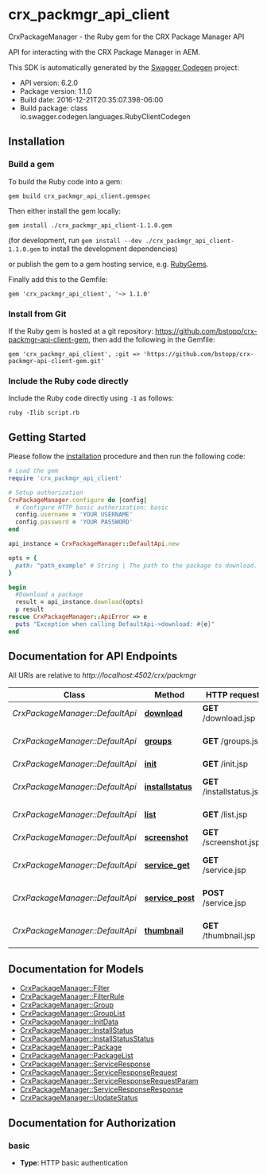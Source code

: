 # crx_packmgr_api_client

CrxPackageManager - the Ruby gem for the CRX Package Manager API

API for interacting with the CRX Package Manager in AEM.

This SDK is automatically generated by the [Swagger Codegen](https://github.com/swagger-api/swagger-codegen) project:

- API version: 6.2.0
- Package version: 1.1.0
- Build date: 2016-12-21T20:35:07.398-06:00
- Build package: class io.swagger.codegen.languages.RubyClientCodegen

## Installation

### Build a gem

To build the Ruby code into a gem:

```shell
gem build crx_packmgr_api_client.gemspec
```

Then either install the gem locally:

```shell
gem install ./crx_packmgr_api_client-1.1.0.gem
```
(for development, run `gem install --dev ./crx_packmgr_api_client-1.1.0.gem` to install the development dependencies)

or publish the gem to a gem hosting service, e.g. [RubyGems](https://rubygems.org/).

Finally add this to the Gemfile:

    gem 'crx_packmgr_api_client', '~> 1.1.0'

### Install from Git

If the Ruby gem is hosted at a git repository: https://github.com/bstopp/crx-packmgr-api-client-gem, then add the following in the Gemfile:

    gem 'crx_packmgr_api_client', :git => 'https://github.com/bstopp/crx-packmgr-api-client-gem.git'

### Include the Ruby code directly

Include the Ruby code directly using `-I` as follows:

```shell
ruby -Ilib script.rb
```

## Getting Started

Please follow the [installation](#installation) procedure and then run the following code:
```ruby
# Load the gem
require 'crx_packmgr_api_client'

# Setup authorization
CrxPackageManager.configure do |config|
  # Configure HTTP basic authorization: basic
  config.username = 'YOUR USERNAME'
  config.password = 'YOUR PASSWORD'
end

api_instance = CrxPackageManager::DefaultApi.new

opts = { 
  path: "path_example" # String | The path to the package to download.
}

begin
  #Download a package
  result = api_instance.download(opts)
  p result
rescue CrxPackageManager::ApiError => e
  puts "Exception when calling DefaultApi->download: #{e}"
end

```

## Documentation for API Endpoints

All URIs are relative to *http://localhost:4502/crx/packmgr*

Class | Method | HTTP request | Description
------------ | ------------- | ------------- | -------------
*CrxPackageManager::DefaultApi* | [**download**](docs/DefaultApi.md#download) | **GET** /download.jsp | Download a package
*CrxPackageManager::DefaultApi* | [**groups**](docs/DefaultApi.md#groups) | **GET** /groups.jsp | List package groups
*CrxPackageManager::DefaultApi* | [**init**](docs/DefaultApi.md#init) | **GET** /init.jsp | Metadata
*CrxPackageManager::DefaultApi* | [**installstatus**](docs/DefaultApi.md#installstatus) | **GET** /installstatus.jsp | Package Installation Status
*CrxPackageManager::DefaultApi* | [**list**](docs/DefaultApi.md#list) | **GET** /list.jsp | List packages
*CrxPackageManager::DefaultApi* | [**screenshot**](docs/DefaultApi.md#screenshot) | **GET** /screenshot.jsp | Get screenshot
*CrxPackageManager::DefaultApi* | [**service_get**](docs/DefaultApi.md#service_get) | **GET** /service.jsp | Generic operation service.
*CrxPackageManager::DefaultApi* | [**service_post**](docs/DefaultApi.md#service_post) | **POST** /service.jsp | Generic operation service.
*CrxPackageManager::DefaultApi* | [**thumbnail**](docs/DefaultApi.md#thumbnail) | **GET** /thumbnail.jsp | Get package thumbnail


## Documentation for Models

 - [CrxPackageManager::Filter](docs/Filter.md)
 - [CrxPackageManager::FilterRule](docs/FilterRule.md)
 - [CrxPackageManager::Group](docs/Group.md)
 - [CrxPackageManager::GroupList](docs/GroupList.md)
 - [CrxPackageManager::InitData](docs/InitData.md)
 - [CrxPackageManager::InstallStatus](docs/InstallStatus.md)
 - [CrxPackageManager::InstallStatusStatus](docs/InstallStatusStatus.md)
 - [CrxPackageManager::Package](docs/Package.md)
 - [CrxPackageManager::PackageList](docs/PackageList.md)
 - [CrxPackageManager::ServiceResponse](docs/ServiceResponse.md)
 - [CrxPackageManager::ServiceResponseRequest](docs/ServiceResponseRequest.md)
 - [CrxPackageManager::ServiceResponseRequestParam](docs/ServiceResponseRequestParam.md)
 - [CrxPackageManager::ServiceResponseResponse](docs/ServiceResponseResponse.md)
 - [CrxPackageManager::UpdateStatus](docs/UpdateStatus.md)


## Documentation for Authorization


### basic

- **Type**: HTTP basic authentication

